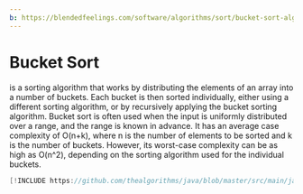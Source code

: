 ```yaml
---
b: https://blendedfeelings.com/software/algorithms/sort/bucket-sort-algorithm.md
---
```


# Bucket Sort
is a sorting algorithm that works by distributing the elements of an array into a number of buckets. Each bucket is then sorted individually, either using a different sorting algorithm, or by recursively applying the bucket sorting algorithm. Bucket sort is often used when the input is uniformly distributed over a range, and the range is known in advance. It has an average case complexity of O(n+k), where n is the number of elements to be sorted and k is the number of buckets. However, its worst-case complexity can be as high as O(n^2), depending on the sorting algorithm used for the individual buckets.

```java
[!INCLUDE https://github.com/thealgorithms/java/blob/master/src/main/java/com/thealgorithms/sorts/BucketSort.java]
```